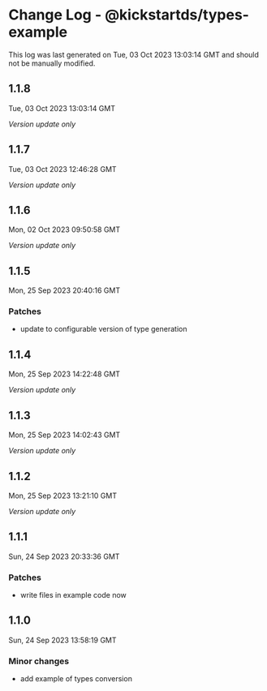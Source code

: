 # Change Log - @kickstartds/types-example

This log was last generated on Tue, 03 Oct 2023 13:03:14 GMT and should not be manually modified.

## 1.1.8
Tue, 03 Oct 2023 13:03:14 GMT

_Version update only_

## 1.1.7
Tue, 03 Oct 2023 12:46:28 GMT

_Version update only_

## 1.1.6
Mon, 02 Oct 2023 09:50:58 GMT

_Version update only_

## 1.1.5
Mon, 25 Sep 2023 20:40:16 GMT

### Patches

- update to configurable version of type generation

## 1.1.4
Mon, 25 Sep 2023 14:22:48 GMT

_Version update only_

## 1.1.3
Mon, 25 Sep 2023 14:02:43 GMT

_Version update only_

## 1.1.2
Mon, 25 Sep 2023 13:21:10 GMT

_Version update only_

## 1.1.1
Sun, 24 Sep 2023 20:33:36 GMT

### Patches

- write files in example code now

## 1.1.0
Sun, 24 Sep 2023 13:58:19 GMT

### Minor changes

- add example of types conversion

